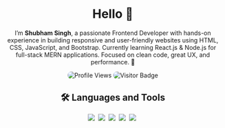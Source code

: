 <h1 align="center">Hello 👋</h1>

<p align="center">
I’m <b>Shubham Singh</b>, a passionate Frontend Developer with hands-on experience in building responsive and user-friendly websites using HTML, CSS, JavaScript, and Bootstrap. Currently learning React.js & Node.js for full-stack MERN applications. Focused on clean code, great UX, and performance. 🚀
</p>

<p align="center">
  <img src="https://komarev.com/ghpvc/?username=developershubhamsingh&label=Profile%20views&color=ff69b4&style=flat-square" alt="Profile Views" style="border-radius:8px;" />
  <img src="https://visitor-badge.laobi.icu/badge?page_id=developershubhamsingh" alt="Visitor Badge" style="border-radius:8px;" />
</p>

<h2 align="center">🛠️ Languages and Tools</h2>
<p align="center">
  <img src="https://img.shields.io/badge/HTML5-orange?style=for-the-badge&logo=html5&logoColor=white" />&nbsp;
  <img src="https://img.shields.io/badge/CSS3-blue?style=for-the-badge&logo=css3&logoColor=white" />&nbsp;
  <img src="https://img.shields.io/badge/JavaScript-yellow?style=for-the-badge&logo=javascript&logoColor=black" />&nbsp;
  <img src="https://img.shields.io/badge/Bootstrap-purple?style=for-the-badge&logo=bootstrap&logoColor=white" />&nbsp;
  <img src="https://img.shields.io/badge/React-blue?style=for-the-badge&logo=react&logoColor=61DAFB" />&nbsp;
  <img src="https://img.shields.io/badge/Node.js-green?sty
